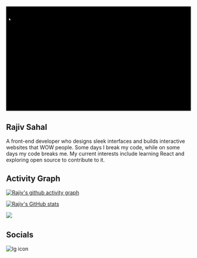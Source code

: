 ![Portfolio gif](https://github.com/Ryukemeister/Ryukemeister/blob/main/Git%20into-1.gif)

## Rajiv Sahal

A front-end developer who designs sleek interfaces and builds interactive websites that WOW people. Some days I break my code, while on some days my code breaks me. My current interests include learning React and exploring open source to contribute to it.

## Activity Graph

[![Rajiv's github activity graph](https://activity-graph.herokuapp.com/graph?username=ryukemeister&theme=github-light)](https://github.com/ryukemeister/github-readme-activity-graph)


[![Rajiv's GitHub stats](https://github-readme-stats.vercel.app/api?username=ryukemeister)](https://github.com/ryukemeister/github-readme-stats)

![](https://github-profile-summary-cards.vercel.app/api/cards/profile-details?username=ryukemeister&theme=vue)

## Socials

![Ig icon](https://img.shields.io/badge/Instagram-text-#E4405F?style=for-the-badge&logo=Instagram)
